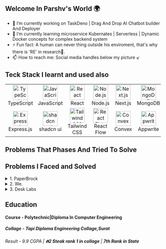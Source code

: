 <h2>Welcome In Parshv's World 🌍</h2>
<ul>
  <li>🔭 I’m currently working on TaskDeno | Drag And Drop AI Chatbot builder And Deployer</li>
  <li>🌱 I’m currently learning microservice Kubernates | Serverless | Dynamic Docker concepts for complex backend system</li>
  <li>⚡ Fun fact: A human can never thing outside his enviroment, that's why there is 'RE' in research🥸. </li>
  <li>📫 How to reach me: Social media handles below my picture ↙️</li>
</ul>

## Teck Stack I learnt and used also

<table>
  <tr>
    <td align="center" width="96">
      <img src="https://cdn.jsdelivr.net/gh/devicons/devicon/icons/typescript/typescript-original.svg" width="48" height="48" alt="TypeScript" />
      <br>TypeScript
    </td>
    <td align="center" width="96">
      <img src="https://cdn.jsdelivr.net/gh/devicons/devicon/icons/javascript/javascript-original.svg" width="48" height="48" alt="JavaScript" />
      <br>JavaScript
    </td>
    <td align="center" width="96">
      <img src="https://cdn.jsdelivr.net/gh/devicons/devicon/icons/react/react-original.svg" width="48" height="48" alt="React" />
      <br>React
    </td>
    <td align="center" width="96">
      <img src="https://cdn.jsdelivr.net/gh/devicons/devicon/icons/nodejs/nodejs-original.svg" width="48" height="48" alt="Node.js" />
      <br>Node.js
    </td>
    <td align="center" width="96">
      <img src="https://cdn.jsdelivr.net/gh/devicons/devicon/icons/nextjs/nextjs-original.svg" width="48" height="48" alt="Next.js" />
      <br>Next.js
    </td>
    <td align="center" width="96">
      <img src="https://cdn.jsdelivr.net/gh/devicons/devicon/icons/mongodb/mongodb-original.svg" width="48" height="48" alt="MongoDB" />
      <br>MongoDB
    </td>
    <td align="center" width="96">
      <img src="https://cdn.jsdelivr.net/gh/devicons/devicon/icons/mysql/mysql-original.svg" width="48" height="48" alt="MySQL" />
      <br>MySQL
    </td>
  </tr>
  <tr>
    <td align="center" width="96">
      <img src="https://cdn.jsdelivr.net/gh/devicons/devicon/icons/express/express-original.svg" width="48" height="48" alt="Express.js" />
      <br>Express.js
    </td>
    <td align="center" width="96">
      <img src="https://th.bing.com/th/id/OIP.beVjRiHFNXgyqzqo1Ra27wAAAA?rs=1&pid=ImgDetMain" width="48" height="48" alt="shadcn ui" />
      <br>shadcn ui
    </td>
    <td align="center" width="96">
      <img src="https://upload.wikimedia.org/wikipedia/commons/thumb/d/d5/Tailwind_CSS_Logo.svg/768px-Tailwind_CSS_Logo.svg.png?20230715030042" width="48" height="48" alt="Tailwind CSS" />
      <br>Tailwind CSS
    </td>
    <td align="center" width="96">
      <img src="https://worksolutions.ru/uploads/99999999999999999_1_2a116db3f4.png" width="48" height="48" alt="React Flow" />
      <br>React Flow
    </td>
    <td align="center" width="96">
      <img src="https://upload.wikimedia.org/wikipedia/commons/thumb/2/23/Convex_Computer_logo.svg/1200px-Convex_Computer_logo.svg.png?20220109061558" width="48" height="48" alt="Convex" />
      <br>Convex
    </td>
    <td align="center" width="96">
      <img src="https://appwrite.io/assets/logotype/black.svg" width="48" height="48" alt="Appwrite" />
      <br>Appwrite
    </td>
    <td align="center" width="96">
      <img src="https://upload.wikimedia.org/wikipedia/commons/thumb/9/93/Amazon_Web_Services_Logo.svg/768px-Amazon_Web_Services_Logo.svg.png?20170912170050" width="48" height="48" alt="AWS" />
      <br>AWS Basics
    </td>
  </tr>
</table>
<h2>Problems That Phases And Tried To Solve</h2>

## Problems I Faced and Solved

<details>
  <summary>1. PaperBrock</summary>
  
  **Problem:** Students lacked a community and tools to efficiently prepare for exams.
  
  **Solution:** Experiencing this issue firsthand, I developed PaperBrock to address five core problems, creating features that enhance students' exam preparation phases.
  
  **Repository:** [PaperBrock Repository](https://github.com/parshvJS/paperbrock)
  
  **Features:**
  - **Exam Analyzer:** Provides a baseline for exam preparation by analyzing syllabi and past exam papers, offering deep insights and focus areas.
  - **Practice Papers:** Centralizes exam paper creation, allowing students to practice in a simulated exam environment.
  - **Exam Space:** Auto-configures an exam space for signed-in students, grouping them with peers sharing similar interests.
</details>

<details>
  <summary>2. We.</summary>
  
  **Problem:** No app integrated seamlessly with human lifestyles to manage general tasks (recently addressed by Apple).
  
  **Solution:** Identified three major areas: Task Scheduling & Automation, Chat Organization, and Document Management, creating features to address these.
  
  **Repository:** [We. Repository](https://github.com/parshvJS/we.)
  
  **Features:**
  - **Task Management & Automation:** Users can join specific organizations (students to colleges, employees to companies) and leverage AI to optimize daily schedules, boosting productivity.
  - **Chat & Document Organization:** Automatically generates documentation based on users' task schedules, facilitating organized communication and document management.
</details>

<details>
  <summary>3. Desk Labs</summary>
  
  **Problem:** While we frequently clone recipes and projects, replicating desktop setups with configurations was challenging.
  
  **Solution:** Developed Desk Labs, allowing users to share and replicate complete desktop setups, including configurations.
  
  **Repository:** [Desk Labs Repository](https://github.com/parshvJS/Desk-Labs)
  
  **Features:**
  - **Social Media Integration:** Users can post, repost, like, and comment on setups.
  - **Config Space:** Creators can list all items used in their setups, enabling others to clone and repost the configurations.
</details>

## Education
<h4>Course - Polytechnic|Diploma In Computer Engineering</h4>
<h5>Collage - Tapi Diploma Engineering Collage,Surat</h5>
<h6>Result - 9.9 CGPA | <b>🔥2 Steak rank 1 in collage</b> | <b>7th Rank in State</b></h6>

